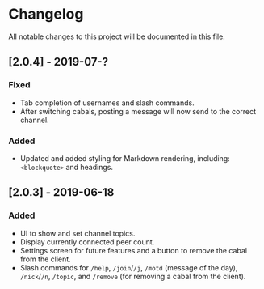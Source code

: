 # Changelog

All notable changes to this project will be documented in this file.

## [2.0.4] - 2019-07-?

### Fixed

- Tab completion of usernames and slash commands.
- After switching cabals, posting a message will now send to the correct channel.

### Added

- Updated and added styling for Markdown rendering, including: `<blockquote>` and headings.

## [2.0.3] - 2019-06-18

### Added

- UI to show and set channel topics.
- Display currently connected peer count.
- Settings screen for future features and a button to remove the cabal from the client.
- Slash commands for `/help`, `/join`/`/j`, `/motd` (message of the day), `/nick`/`/n`, `/topic`, and `/remove` (for removing a cabal from the client).